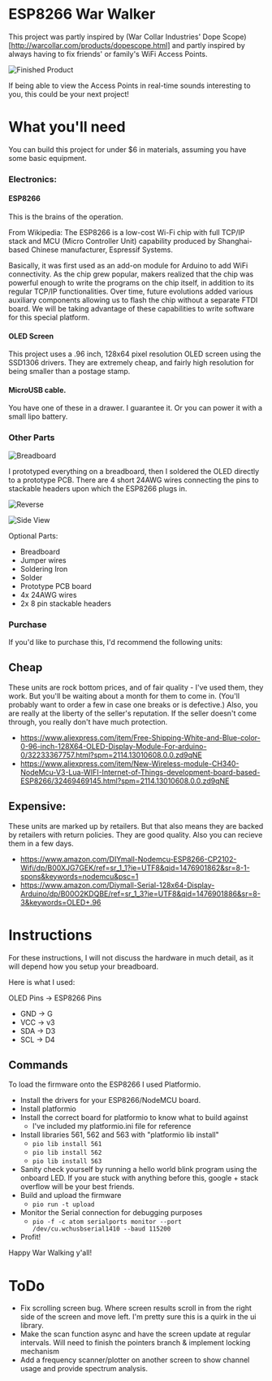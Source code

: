 # ESP8266 War Walker

This project was partly inspired by (War Collar Industries' Dope Scope)[http://warcollar.com/products/dopescope.html] and partly inspired by always having to fix friends' or family's WiFi Access Points.

![Finished Product](images/finished.jpg)

If being able to view the Access Points in real-time sounds interesting to you, this could be your next project!

# What you'll need

You can build this project for under $6 in materials, assuming you have some basic equipment.

### Electronics:

#### ESP8266
  This is the brains of the operation.

  From Wikipedia: The ESP8266 is a low-cost Wi-Fi chip with full TCP/IP stack and MCU (Micro Controller Unit) capability produced by Shanghai-based Chinese manufacturer, Espressif Systems.

  Basically, it was first used as an add-on module for Arduino to add WiFi connectivity. As the chip grew popular, makers realized that the chip was powerful enough to write the programs on the chip itself, in addition to its regular TCP/IP functionalities. Over time, future evolutions added various auxiliary components allowing us to flash the chip without a separate FTDI board. We will be taking advantage of these capabilities to write software for this special platform.

#### OLED Screen
This project uses a .96 inch, 128x64 pixel resolution OLED screen using the SSD1306 drivers. They are extremely cheap, and fairly high resolution for being smaller than a postage stamp.

#### MicroUSB cable.
You have one of these in a drawer. I guarantee it. Or you can power it with a small lipo battery.

### Other Parts

![Breadboard](images/breadboard.jpg)

I prototyped everything on a breadboard, then I soldered the OLED directly to a prototype PCB. There are 4 short 24AWG wires connecting the pins to stackable headers upon which the ESP8266 plugs in.

![Reverse](images/reverse.jpg)

![Side View](images/side.jpg)

Optional Parts:
  * Breadboard
  * Jumper wires
  * Soldering Iron
  * Solder
  * Prototype PCB board
  * 4x 24AWG wires
  * 2x 8 pin stackable headers

### Purchase
If you'd like to purchase this, I'd recommend the following units:

## Cheap
These units are rock bottom prices, and of fair quality - I've used them, they work. But you'll be waiting about a month for them to come in. (You'll probably want to order a few in case one breaks or is defective.) Also, you are really at the liberty of the seller's reputation. If the seller doesn't come through, you really don't have much protection.
  * https://www.aliexpress.com/item/Free-Shipping-White-and-Blue-color-0-96-inch-128X64-OLED-Display-Module-For-arduino-0/32233367757.html?spm=2114.13010608.0.0.zd9qNE
  * https://www.aliexpress.com/item/New-Wireless-module-CH340-NodeMcu-V3-Lua-WIFI-Internet-of-Things-development-board-based-ESP8266/32469469145.html?spm=2114.13010608.0.0.zd9qNE

## Expensive:
These units are marked up by retailers. But that also means they are backed by retailers with return policies. They are good quality. Also you can recieve them in a few days.
  * https://www.amazon.com/DIYmall-Nodemcu-ESP8266-CP2102-Wifi/dp/B00XJG7GEK/ref=sr_1_1?ie=UTF8&qid=1476901862&sr=8-1-spons&keywords=nodemcu&psc=1
  * https://www.amazon.com/Diymall-Serial-128x64-Display-Arduino/dp/B00O2KDQBE/ref=sr_1_3?ie=UTF8&qid=1476901886&sr=8-3&keywords=OLED+.96


# Instructions

For these instructions, I will not discuss the hardware in much detail, as it will depend how you setup your breadboard.

Here is what I used:

OLED Pins -> ESP8266 Pins
  * GND -> G
  * VCC -> v3
  * SDA -> D3
  * SCL -> D4

## Commands

To load the firmware onto the ESP8266 I used Platformio.

  * Install the drivers for your ESP8266/NodeMCU board.
  * Install platformio
  * Install the correct board for platformio to know what to build against
    * I've included my platformio.ini file for reference
  * Install libraries 561, 562 and 563 with "platformio lib install"
    * `pio lib install 561`
    * `pio lib install 562`
    * `pio lib install 563`
  * Sanity check yourself by running a hello world blink program using the onboard LED. If you are stuck with anything before this, google + stack overflow will be your best friends.
  * Build and upload the firmware
    * `pio run -t upload`
  * Monitor the Serial connection for debugging purposes
    * `pio -f -c atom serialports monitor --port /dev/cu.wchusbserial1410 --baud 115200`
  * Profit!

Happy War Walking y'all!

# ToDo
  * Fix scrolling screen bug. Where screen results scroll in from the right side of the screen and move left. I'm pretty sure this is a quirk in the ui library.
  * Make the scan function async and have the screen update at regular intervals. Will need to finish the pointers branch & implement locking mechanism
  * Add a frequency scanner/plotter on another screen to show channel usage and provide spectrum analysis.
